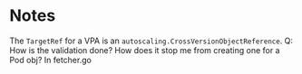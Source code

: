 # Notes
The `TargetRef` for a VPA is an `autoscaling.CrossVersionObjectReference`.
Q: How is the validation done? How does it stop me from creating one for a Pod obj?
In fetcher.go